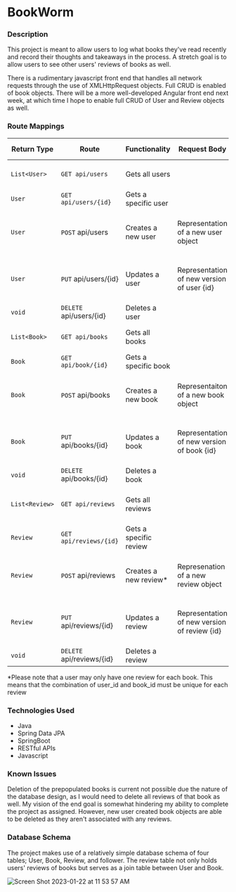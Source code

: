# BookWorm

### Description

This project is meant to allow users to log what books they've read recently and record their thoughts and takeaways in the process. A stretch goal is to allow users to see other users' reviews of books as well.

There is a rudimentary javascript front end that handles all network requests through the use of XMLHttpRequest objects. Full CRUD is enabled of book objects. There will be a more well-developed Angular front end next week, at which time I hope to enable full CRUD of User and Review objects as well. 

### Route Mappings

| Return Type     | Route                 | Functionality            | Request Body | Response Body |
|-----------------|-----------------------|--------------------------| ------------ | ------------- |
| `List<User>`    |`GET api/users` | Gets all users| | Collection of representations of User objects
| `User` | `GET api/users/{id}` | Gets a specific user | | Representation of user {id} |
| `User` | `POST` api/users | Creates a new user | Representation of a new user object | Representation of the created user object or an error message |
| `User` | `PUT` api/users/{id} | Updates a user | Representation of new version of user {id} | Representation of the changed user object or an error message |
| `void` | `DELETE` api/users/{id} | Deletes a user | | |
| `List<Book>`    |`GET api/books` | Gets all books| | Collection of representations of Book objects |
| `Book` | `GET api/book/{id}` | Gets a specific book | | Representation of book {id} |
| `Book` | `POST` api/books | Creates a new book | Representaiton of a new book object | Representation of the created book object or an error message |
| `Book` | `PUT` api/books/{id} | Updates a book | Representation of new version of book {id} | Representation of the changed book object or an error message |
| `void` | `DELETE` api/books/{id} | Deletes a book | | |
| `List<Review>`    |`GET api/reviews` | Gets all reviews| | Collection of representations of Review objects |
| `Review` | `GET api/reviews/{id}` | Gets a specific review | | Representation of review {id} |
| `Review` | `POST` api/reviews | Creates a new review* | Represenation of a new review object | Representation of the created review object or an error message |
| `Review` | `PUT` api/reviews/{id} | Updates a review | Representation of new version of review {id} | Representation of the changed review object or an error message |
| `void` | `DELETE` api/reviews/{id} | Deletes a review | | |

*Please note that a user may only have one review for each book. This means that the combination of user_id and book_id must be unique for each review


### Technologies Used
- Java
- Spring Data JPA
- SpringBoot
- RESTful APIs
- Javascript

### Known Issues 
Deletion of the prepopulated books is current not possible due the nature of the database design, as I would need to delete all reviews of that book as well. My vision of the end goal is somewhat hindering my ability to complete the project as assigned. However, new user created book objects are able to be deleted as they aren't associated with any reviews.

### Database Schema
The project makes use of a relatively simple database schema of four tables; User, Book, Review, and follower. The review table not only holds users' reviews of books but serves as a join table between User and Book.

![Screen Shot 2023-01-22 at 11 53 57 AM](https://user-images.githubusercontent.com/112978206/213931846-ae91130f-4444-4d72-bf2c-fde1729f0505.png)
